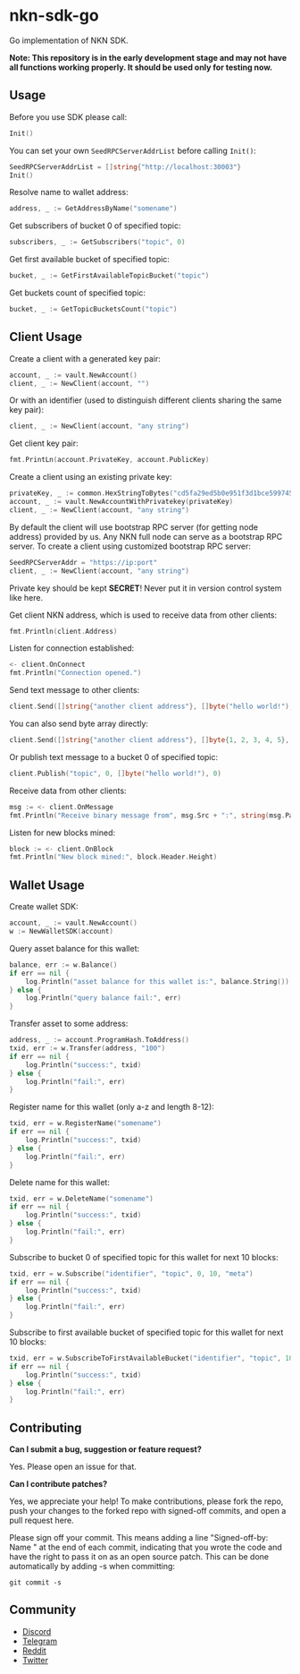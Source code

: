 # nkn-sdk-go

Go implementation of NKN SDK.

**Note: This repository is in the early development stage and may not have all
functions working properly. It should be used only for testing now.**

## Usage

Before you use SDK please call:
```go
Init()
```

You can set your own `SeedRPCServerAddrList` before calling `Init()`:
```go
SeedRPCServerAddrList = []string{"http://localhost:30003"}
Init()
```

Resolve name to wallet address:
```go
address, _ := GetAddressByName("somename")
```

Get subscribers of bucket 0 of specified topic:
```go
subscribers, _ := GetSubscribers("topic", 0)
```

Get first available bucket of specified topic:
```go
bucket, _ := GetFirstAvailableTopicBucket("topic")
```

Get buckets count of specified topic:
```go
bucket, _ := GetTopicBucketsCount("topic")
```

## Client Usage

Create a client with a generated key pair:

```go
account, _ := vault.NewAccount()
client, _ := NewClient(account, "")
```

Or with an identifier (used to distinguish different clients sharing the same
key pair):

```go
client, _ := NewClient(account, "any string")
```

Get client key pair:

```go
fmt.PrintLn(account.PrivateKey, account.PublicKey)
```

Create a client using an existing private key:

```go
privateKey, _ := common.HexStringToBytes("cd5fa29ed5b0e951f3d1bce5997458706186320f1dd89156a73d54ed752a7f37")
account, _ := vault.NewAccountWithPrivatekey(privateKey)
client, _ := NewClient(account, "any string")
```

By default the client will use bootstrap RPC server (for getting node address)
provided by us. Any NKN full node can serve as a bootstrap RPC server. To create
a client using customized bootstrap RPC server:

```go
SeedRPCServerAddr = "https://ip:port"
client, _ := NewClient(account, "any string")
```

Private key should be kept **SECRET**! Never put it in version control system
like here.

Get client NKN address, which is used to receive data from other clients:

```go
fmt.Println(client.Address)
```

Listen for connection established:

```go
<- client.OnConnect
fmt.Println("Connection opened.")
```

Send text message to other clients:

```go
client.Send([]string{"another client address"}, []byte("hello world!"), 0)
```

You can also send byte array directly:

```go
client.Send([]string{"another client address"}, []byte{1, 2, 3, 4, 5}, 0)
```

Or publish text message to a bucket 0 of specified topic:

```go
client.Publish("topic", 0, []byte("hello world!"), 0)
```

Receive data from other clients:

```go
msg := <- client.OnMessage
fmt.Println("Receive binary message from", msg.Src + ":", string(msg.Payload))
```

Listen for new blocks mined:
```go
block := <- client.OnBlock
fmt.Println("New block mined:", block.Header.Height)
```

## Wallet Usage

Create wallet SDK:
```go
account, _ := vault.NewAccount()
w := NewWalletSDK(account)
```

Query asset balance for this wallet:
```go
balance, err := w.Balance()
if err == nil {
    log.Println("asset balance for this wallet is:", balance.String())
} else {
    log.Println("query balance fail:", err)
}
```

Transfer asset to some address:
```go
address, _ := account.ProgramHash.ToAddress()
txid, err := w.Transfer(address, "100")
if err == nil {
    log.Println("success:", txid)
} else {
    log.Println("fail:", err)
}
```

Register name for this wallet (only a-z and length 8-12):
```go
txid, err = w.RegisterName("somename")
if err == nil {
    log.Println("success:", txid)
} else {
    log.Println("fail:", err)
}
```

Delete name for this wallet:
```go
txid, err = w.DeleteName("somename")
if err == nil {
    log.Println("success:", txid)
} else {
    log.Println("fail:", err)
}
```

Subscribe to bucket 0 of specified topic for this wallet for next 10 blocks:
```go
txid, err = w.Subscribe("identifier", "topic", 0, 10, "meta")
if err == nil {
    log.Println("success:", txid)
} else {
    log.Println("fail:", err)
}
```

Subscribe to first available bucket of specified topic for this wallet for next 10 blocks:
```go
txid, err = w.SubscribeToFirstAvailableBucket("identifier", "topic", 10, "meta")
if err == nil {
    log.Println("success:", txid)
} else {
    log.Println("fail:", err)
}
```

## Contributing

**Can I submit a bug, suggestion or feature request?**

Yes. Please open an issue for that.

**Can I contribute patches?**

Yes, we appreciate your help! To make contributions, please fork the repo, push
your changes to the forked repo with signed-off commits, and open a pull request
here.

Please sign off your commit. This means adding a line "Signed-off-by: Name
<email>" at the end of each commit, indicating that you wrote the code and have
the right to pass it on as an open source patch. This can be done automatically
by adding -s when committing:

```shell
git commit -s
```

## Community

* [Discord](https://discord.gg/c7mTynX)
* [Telegram](https://t.me/nknorg)
* [Reddit](https://www.reddit.com/r/nknblockchain/)
* [Twitter](https://twitter.com/NKN_ORG)
